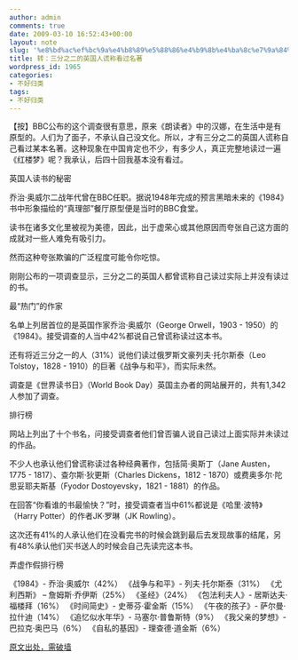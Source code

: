 ```yaml
---
author: admin
comments: true
date: 2009-03-10 16:52:43+00:00
layout: note
slug: '%e8%bd%ac%ef%bc%9a%e4%b8%89%e5%88%86%e4%b9%8b%e4%ba%8c%e7%9a%84%e8%8b%b1%e5%9b%bd%e4%ba%ba%e8%b0%8e%e7%a7%b0%e7%9c%8b%e8%bf%87%e5%90%8d%e8%91%97'
title: 转：三分之二的英国人谎称看过名著
wordpress_id: 1965
categories:
- 不好归类
tags:
- 不好归类
---
```


【按】BBC公布的这个调查很有意思，原来《朗读者》中的汉娜，在生活中是有原型的。人们为了面子，不承认自己没文化。所以，才有三分之二的英国人谎称自己看过某本名著。这种现象在中国肯定也不少，有多少人，真正完整地读过一遍《红楼梦》呢？我承认，后四十回我基本没有看过。

英国人读书的秘密 
    
乔治·奥威尔二战年代曾在BBC任职。据说1948年完成的预言黑暗未来的《1984》书中形象描绘的“真理部”餐厅原型便是当时的BBC食堂。 

读书在诸多文化里被视为美德，因此，出于虚荣心或其他原因而夸张自己这方面的成就对一些人难免有吸引力。

然而这种夸张欺骗的广泛程度可能令你吃惊。

刚刚公布的一项调查显示，三分之二的英国人都曾谎称自己读过实际上并没有读过的书。

最“热门”的作家

名单上列居首位的是英国作家乔治·奥威尔（George Orwell，1903 - 1950）的《1984》。接受调查的人当中42%都说自己曾谎称读过这本书。

还有将近三分之一的人（31%）说他们读过俄罗斯文豪列夫·托尔斯泰（Leo Tolstoy，1828 - 1910）的巨著《战争与和平》，而实际未然。

调查是《世界读书日》（World Book Day）英国主办者的网站展开的，共有1,342人参加了调查。

排行榜

网站上列出了十个书名，问接受调查者他们曾否骗人说自己读过上面实际并未读过的作品。

不少人也承认他们曾谎称读过各种经典著作，包括简·奥斯丁（Jane Austen，1775 - 1817）、查尔斯·狄更斯（Charles Dickens，1812 - 1870）或费奥多尔·陀思妥耶夫斯基（Fyodor Dostoyevsky，1821 - 1881）的作品。 

在回答“你看谁的书最愉快？”时，接受调查者当中61%都说是《哈里·波特》（Harry Potter）的作者JK·罗琳（JK Rowling）。

这次还有41%的人承认他们在没看完书的时候会跳到最后去发现故事的结尾，另有48%承认他们买书送人的时候会自己先读完这本书。

 弄虚作假排行榜

《1984》- 乔治·奥威尔（42%）
《战争与和平》- 列夫·托尔斯泰（31%）
《尤利西斯》 – 詹姆斯·乔伊斯（25%）
《圣经》（24%）
《包法利夫人》- 居斯达夫·福楼拜（16%）
《时间简史》- 史蒂芬·霍金斯（15%）
《午夜的孩子》- 萨尔曼·拉什迪（14%）
《追忆似水年华》- 马塞尔·普鲁斯特（9%）
《我父亲的梦想》- 巴拉克·奥巴马（6%）
《自私的基因》- 理查德·道金斯（6%）  

[原文出处，需破墙](http://www.bbc.co.uk/china/lifeintheuk/story/2009/03/090309_reading_secrets.shtml)
    

